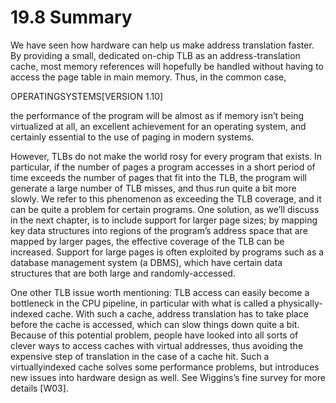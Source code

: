 # 19.8 Summary  

We have seen how hardware can help us make address translation faster. By providing a small, dedicated on-chip TLB as an address-translation cache, most memory references will hopefully be handled without having to access the page table in main memory. Thus, in the common case,  

OPERATINGSYSTEMS[VERSION 1.10]  

the performance of the program will be almost as if memory isn’t being virtualized at all, an excellent achievement for an operating system, and certainly essential to the use of paging in modern systems.  

However, TLBs do not make the world rosy for every program that exists. In particular, if the number of pages a program accesses in a short period of time exceeds the number of pages that fit into the TLB, the program will generate a large number of TLB misses, and thus run quite a bit more slowly. We refer to this phenomenon as exceeding the TLB coverage, and it can be quite a problem for certain programs. One solution, as we’ll discuss in the next chapter, is to include support for larger page sizes; by mapping key data structures into regions of the program’s address space that are mapped by larger pages, the effective coverage of the TLB can be increased. Support for large pages is often exploited by programs such as a database management system (a DBMS), which have certain data structures that are both large and randomly-accessed.  

One other TLB issue worth mentioning: TLB access can easily become a bottleneck in the CPU pipeline, in particular with what is called a physically-indexed cache. With such a cache, address translation has to take place before the cache is accessed, which can slow things down quite a bit. Because of this potential problem, people have looked into all sorts of clever ways to access caches with virtual addresses, thus avoiding the expensive step of translation in the case of a cache hit. Such a virtuallyindexed cache solves some performance problems, but introduces new issues into hardware design as well. See Wiggins’s fine survey for more details [W03].  

